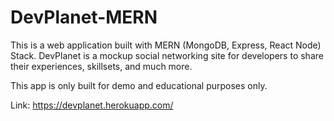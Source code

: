 # DevPlanet-MERN

This is a web application built with MERN (MongoDB, Express, React Node) Stack. DevPlanet is a mockup social networking site for developers to share their experiences, skillsets, and much more. 

This app is only built for demo and educational purposes only.

Link: https://devplanet.herokuapp.com/

